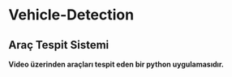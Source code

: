 # Vehicle-Detection
## Araç Tespit Sistemi
**Video üzerinden araçları tespit eden bir python uygulamasıdır.**

